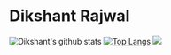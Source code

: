 # Dikshant Rajwal
![Dikshant's github stats](https://github-readme-stats.vercel.app/api?username=drajwal1511)
[![Top Langs](https://github-readme-stats.vercel.app/api/top-langs/?username=drajwal1511)](https://github.com/anuraghazra/github-readme-stats)
![](https://komarev.com/ghpvc/?username=drajwal1511)



